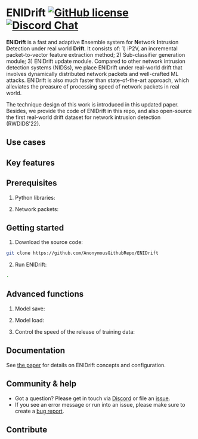 **ENIDrift**
[![GitHub license][license-badge]](LICENSE)
[![Discord Chat][discord-badge]][discord]
==

**ENIDrift** is a fast and adaptive **E**nsemble system for **N**etwork **I**ntrusion **D**etection under real world **Drift**. It consists of: 1) iP2V, an incremental packet-to-vector feature extraction method; 2) Sub-classifier generation module; 3) ENIDrift update module. Compared to other network intrusion detection systems (NIDSs), we place ENIDrift under real-world drift that involves dynamically distributed network packets and well-crafted ML attacks. ENIDrift is also much faster than state-of-the-art approach, which alleviates the preasure of processing speed of network packets in real world. 

The technique design of this work is introduced in this updated paper. Besides, we provide the code of ENIDrift in this repo, and also open-source the first real-world drift dataset for network intrusion detection (RWDIDS'22).
## Use cases
## Key features
## Prerequisites
1. Python libraries:

2. Network packets:

## Getting started
1. Download the source code:
```sh
git clone https://github.com/AnonymousGithubRepo/ENIDrift
```

2. Run ENIDrift:
```sh
.
```

## Advanced functions
1. Model save:

2. Model load:

3. Control the speed of the release of training data:

## Documentation
See [the paper](https://docs.edgeless.systems/edgelessdb) for details on ENIDrift concepts and configuration.

## Community & help
* Got a question? Please get in touch via [Discord][discord] or file an [issue](https://github.com/anonymousgithubrepo/enidrift/issues).
* If you see an error message or run into an issue, please make sure to create a [bug report](https://github.com/anonymousgithubrepo/enidrift/issues).

## Contribute

<!-- refs -->
[unit-tests]: https://github.com/edgelesssys/edgelessdb/actions
[unit-tests-badge]: https://github.com/edgelesssys/edgelessdb/workflows/Unit%20Tests/badge.svg
[license-badge]: https://img.shields.io/github/license/anonymousgithubrepo/enidrift
[discord]: https://discord.gg/BeVM624n
[discord-badge]: https://img.shields.io/badge/chat-on%20Discord-blue
